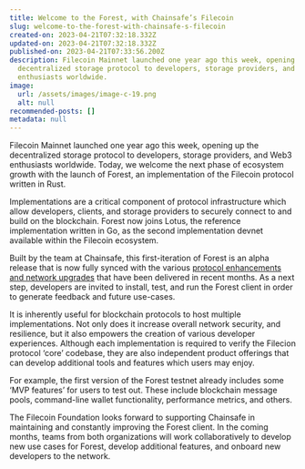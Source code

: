 ```yaml
---
title: Welcome to the Forest, with Chainsafe’s Filecoin
slug: welcome-to-the-forest-with-chainsafe-s-filecoin
created-on: 2023-04-21T07:32:18.332Z
updated-on: 2023-04-21T07:32:18.332Z
published-on: 2023-04-21T07:33:56.200Z
description: Filecoin Mainnet launched one year ago this week, opening up the
  decentralized storage protocol to developers, storage providers, and Web3
  enthusiasts worldwide.
image:
  url: /assets/images/image-c-19.png
  alt: null
recommended-posts: []
metadata: null
---
```


Filecoin Mainnet launched one year ago this week, opening up the decentralized storage protocol to developers, storage providers, and Web3 enthusiasts worldwide. Today, we welcome the next phase of ecosystem growth with the launch of Forest, an implementation of the Filecoin protocol written in Rust.

Implementations are a critical component of protocol infrastructure which allow developers, clients, and storage providers to securely connect to and build on the blockchain. Forest now joins Lotus, the reference implementation written in Go, as the second implementation devnet available within the Filecoin ecosystem.

Built by the team at Chainsafe, this first-iteration of Forest is an alpha release that is now fully synced with the various [protocol enhancements and network upgrades](https://fil.org/fips/) that have been delivered in recent months. As a next step, developers are invited to install, test, and run the Forest client in order to generate feedback and future use-cases.

It is inherently useful for blockchain protocols to host multiple implementations. Not only does it increase overall network security, and resilience, but it also empowers the creation of various developer experiences. Although each implementation is required to verify the Filecion protocol ‘core’ codebase, they are also independent product offerings that can develop additional tools and features which users may enjoy.

For example, the first version of the Forest testnet already includes some ‘MVP features’ for users to test out. These include blockchain message pools, command-line wallet functionality, performance metrics, and others.

The Filecoin Foundation looks forward to supporting Chainsafe in maintaining and constantly improving the Forest client. In the coming months, teams from both organizations will work collaboratively to develop new use cases for Forest, develop additional features, and onboard new developers to the network.
